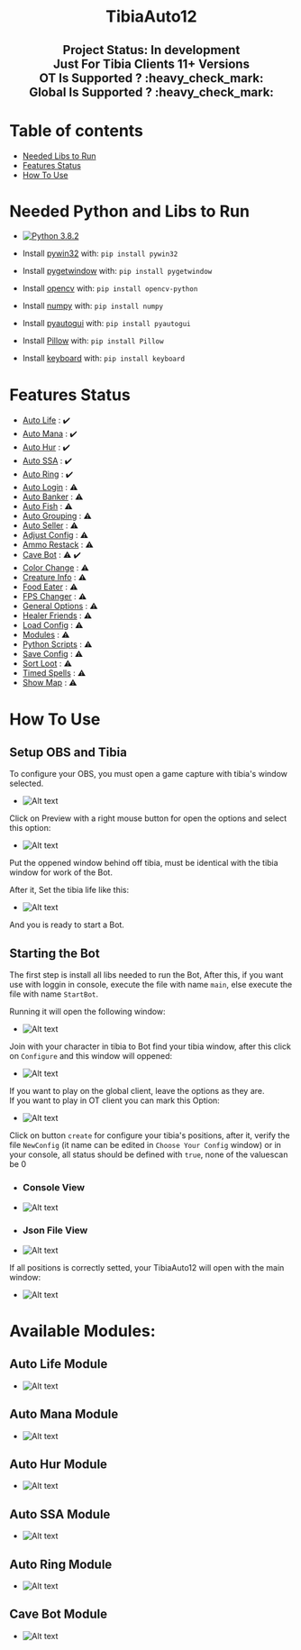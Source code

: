 <h1 align="center"> TibiaAuto12 </h1>

<h2 align="center"> Project Status: In development <br />Just For Tibia Clients 11+ Versions<br />OT Is Supported ? :heavy_check_mark:<br />Global Is Supported ? :heavy_check_mark:</h2>
  
  
# Table of contents

- [Needed Libs to Run](#Needed-Python-and-Libs-to-Run)
- [Features Status](#Features-Status)
- [How To Use](#How-To-Use)

# Needed Python and Libs to Run

- [![Python 3.8.2](https://img.shields.io/badge/python-3.8.2-blue.svg)](https://www.python.org/downloads/release/python-382/)

- Install [pywin32](http://www.qarevolution.com/5-step-install-pywin32-using-pip/) with: `pip install pywin32`

- Install [pygetwindow](https://pypi.org/project/PyGetWindow/) with: `pip install pygetwindow`

- Install [opencv](https://pypi.org/project/opencv-python/) with: `pip install opencv-python`

- Install [numpy](https://pypi.org/project/numpy/) with: `pip install numpy`

- Install [pyautogui](https://pypi.org/project/PyAutoGUI/) with: `pip install pyautogui`

- Install [Pillow](https://pypi.org/project/Pillow/2.2.2/) with: `pip install Pillow`

- Install [keyboard](https://pypi.org/project/keyboard/) with: `pip install keyboard`

# Features Status

- [Auto Life](#Auto-Life-Module) : :heavy_check_mark:
- [Auto Mana](#Auto-Mana-Module) : :heavy_check_mark:
- [Auto Hur](#Auto-Hur-Module) : :heavy_check_mark:
- [Auto SSA](#Auto-SSA-Module) : :heavy_check_mark:
- [Auto Ring](#Auto-Ring-Module) : :heavy_check_mark:
- [Auto Login]() : :warning:
- [Auto Banker]() : :warning:
- [Auto Fish]() : :warning:
- [Auto Grouping]() : :warning:
- [Auto Seller]() : :warning:
- [Adjust Config]() : :warning:
- [Ammo Restack]() : :warning:
- [Cave Bot](#Cave-Bot-Module) : :warning: :heavy_check_mark:
- [Color Change]() : :warning:
- [Creature Info]() : :warning:
- [Food Eater]() : :warning:
- [FPS Changer]() : :warning:
- [General Options]() : :warning:
- [Healer Friends]() : :warning:
- [Load Config]() : :warning:
- [Modules]() : :warning:
- [Python Scripts]() : :warning:
- [Save Config]() : :warning:
- [Sort Loot]() : :warning:
- [Timed Spells]() : :warning:
- [Show Map]() : :warning:

# How To Use

## Setup OBS and Tibia

To configure your OBS, you must open a game capture with tibia's window selected.

- ![Alt text](https://github.com/MuriloChianfa/TibiaAuto12/blob/master/images/ImagesReadme/OBS/SetTibia.png)

Click on Preview with a right mouse button for open the options and select this option:

- ![Alt text](https://github.com/MuriloChianfa/TibiaAuto12/blob/master/images/ImagesReadme/OBS/Projetor.png)

Put the oppened window behind off tibia, must be identical with the tibia window for work of the Bot.

After it, Set the tibia life like this:

- ![Alt text](https://github.com/MuriloChianfa/TibiaAuto12/blob/master/images/ImagesReadme/OBS/MarkLife.png)

And you is ready to start a Bot.

## Starting the Bot

The first step is install all libs needed to run the Bot, After this, if you want use with loggin in console, execute the file with name `main`, else execute the file with name `StartBot`.

Running it will open the following window:

- ![Alt text](https://github.com/MuriloChianfa/TibiaAuto12/blob/master/images/ImagesReadme/SelectCharacter.png)

Join with your character in tibia to Bot find your tibia window, after this click on `Configure` and this window will oppened:

- ![Alt text](https://github.com/MuriloChianfa/TibiaAuto12/blob/master/images/ImagesReadme/SelectConfig.png)

If you want to play on the global client, leave the options as they are.
<br />
If you want to play in OT client you can mark this Option:

- ![Alt text](https://github.com/MuriloChianfa/TibiaAuto12/blob/master/images/ImagesReadme/SendEvents.png)

Click on button `create` for configure your tibia's positions, after it, verify the file `NewConfig` (it name can be edited in `Choose Your Config` window) or in your console, all status should be defined with `true`, none of the values ​​can be 0

- ### Console View
- ![Alt text](https://github.com/MuriloChianfa/TibiaAuto12/blob/master/images/ImagesReadme/ConsoleConfig.png)

- ### Json File View
- ![Alt text](https://github.com/MuriloChianfa/TibiaAuto12/blob/master/images/ImagesReadme/JsonConfig.png)

If all positions is correctly setted, your TibiaAuto12 will open with the main window:

- ![Alt text](https://github.com/MuriloChianfa/TibiaAuto12/blob/master/images/ImagesReadme/Root.png)

# Available Modules:

## Auto Life Module

- ![Alt text](https://github.com/MuriloChianfa/TibiaAuto12/blob/master/images/ImagesReadme/AutoHeal.png)

## Auto Mana Module

- ![Alt text](https://github.com/MuriloChianfa/TibiaAuto12/blob/master/images/ImagesReadme/AutoMana.png)

## Auto Hur Module

- ![Alt text](https://github.com/MuriloChianfa/TibiaAuto12/blob/master/images/ImagesReadme/AutoHur.png)

## Auto SSA Module

- ![Alt text](https://github.com/MuriloChianfa/TibiaAuto12/blob/master/images/ImagesReadme/AutoAmulet.png)

## Auto Ring Module


- ![Alt text](https://github.com/MuriloChianfa/TibiaAuto12/blob/master/images/ImagesReadme/AutoRing.png)

## Cave Bot Module

- ![Alt text](https://github.com/MuriloChianfa/TibiaAuto12/blob/master/images/ImagesReadme/CaveBot.png)
